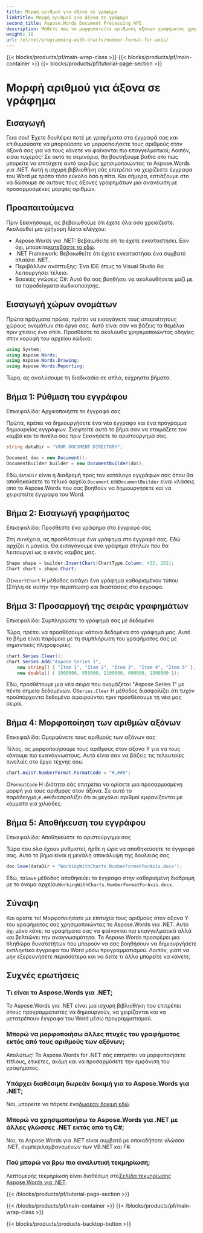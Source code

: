 ```yaml
---
title: Μορφή αριθμού για άξονα σε γράφημα
linktitle: Μορφή αριθμού για άξονα σε γράφημα
second_title: Aspose.Words Document Processing API
description: Μάθετε πώς να μορφοποιείτε αριθμούς αξόνων γραφήματος χρησιμοποιώντας το Aspose.Words για .NET με αυτόν τον οδηγό βήμα προς βήμα. Βελτιώστε την αναγνωσιμότητα και τον επαγγελματισμό του εγγράφου σας χωρίς κόπο.
weight: 10
url: /el/net/programming-with-charts/number-format-for-axis/
---
```


{{< blocks/products/pf/main-wrap-class >}}
{{< blocks/products/pf/main-container >}}
{{< blocks/products/pf/tutorial-page-section >}}

# Μορφή αριθμού για άξονα σε γράφημα

## Εισαγωγή

Γεια σου! Έχετε δουλέψει ποτέ με γραφήματα στα έγγραφά σας και επιθυμούσατε να μπορούσατε να μορφοποιήσετε τους αριθμούς στον άξονά σας για να τους κάνετε να φαίνονται πιο επαγγελματικοί; Λοιπόν, είσαι τυχερός! Σε αυτό το σεμινάριο, θα βουτήξουμε βαθιά στο πώς μπορείτε να επιτύχετε αυτό ακριβώς χρησιμοποιώντας το Aspose.Words για .NET. Αυτή η ισχυρή βιβλιοθήκη σάς επιτρέπει να χειρίζεστε έγγραφα του Word με τρόπο τόσο εύκολο όσο η πίτα. Και σήμερα, εστιάζουμε στο να δώσουμε σε αυτούς τους άξονες γραφημάτων μια ανανέωση με προσαρμοσμένες μορφές αριθμών.

## Προαπαιτούμενα

Πριν ξεκινήσουμε, ας βεβαιωθούμε ότι έχετε όλα όσα χρειάζεστε. Ακολουθεί μια γρήγορη λίστα ελέγχου:

-  Aspose.Words για .NET: Βεβαιωθείτε ότι το έχετε εγκαταστήσει. Εάν όχι, μπορείτε[κατεβάστε το εδώ](https://releases.aspose.com/words/net/).
- .NET Framework: Βεβαιωθείτε ότι έχετε εγκαταστήσει ένα συμβατό πλαίσιο .NET.
- Περιβάλλον ανάπτυξης: Ένα IDE όπως το Visual Studio θα λειτουργήσει τέλεια.
- Βασικές γνώσεις C#: Αυτό θα σας βοηθήσει να ακολουθήσετε μαζί με τα παραδείγματα κωδικοποίησης.

## Εισαγωγή χώρων ονομάτων

Πρώτα πράγματα πρώτα, πρέπει να εισαγάγετε τους απαραίτητους χώρους ονομάτων στο έργο σας. Αυτό είναι σαν να βάζεις τα θεμέλια πριν χτίσεις ένα σπίτι. Προσθέστε τα ακόλουθα χρησιμοποιώντας οδηγίες στην κορυφή του αρχείου κώδικα:

```csharp
using System;
using Aspose.Words;
using Aspose.Words.Drawing;
using Aspose.Words.Reporting;
```

Τώρα, ας αναλύσουμε τη διαδικασία σε απλά, εύχρηστα βήματα.

## Βήμα 1: Ρύθμιση του εγγράφου

Επικεφαλίδα: Αρχικοποιήστε το έγγραφό σας

Πρώτα, πρέπει να δημιουργήσετε ένα νέο έγγραφο και ένα πρόγραμμα δημιουργίας εγγράφων. Σκεφτείτε αυτό το βήμα σαν να ετοιμάζετε τον καμβά και το πινέλο σας πριν ξεκινήσετε το αριστούργημά σας.

```csharp
string dataDir = "YOUR DOCUMENT DIRECTORY";

Document doc = new Document();
DocumentBuilder builder = new DocumentBuilder(doc);
```

 Εδώ,`dataDir` είναι η διαδρομή προς τον κατάλογο εγγράφων σας όπου θα αποθηκεύσετε το τελικό αρχείο.`Document` και`DocumentBuilder` είναι κλάσεις από το Aspose.Words που σας βοηθούν να δημιουργήσετε και να χειριστείτε έγγραφα του Word.

## Βήμα 2: Εισαγωγή γραφήματος

Επικεφαλίδα: Προσθέστε ένα γράφημα στο έγγραφό σας

Στη συνέχεια, ας προσθέσουμε ένα γράφημα στο έγγραφό σας. Εδώ αρχίζει η μαγεία. Θα εισαγάγουμε ένα γράφημα στηλών που θα λειτουργεί ως ο κενός καμβάς μας.

```csharp
Shape shape = builder.InsertChart(ChartType.Column, 432, 252);
Chart chart = shape.Chart;
```

 Ο`InsertChart` Η μέθοδος εισάγει ένα γράφημα καθορισμένου τύπου (Στήλη σε αυτήν την περίπτωση) και διαστάσεις στο έγγραφο.

## Βήμα 3: Προσαρμογή της σειράς γραφημάτων

Επικεφαλίδα: Συμπληρώστε το γράφημά σας με δεδομένα

Τώρα, πρέπει να προσθέσουμε κάποια δεδομένα στο γράφημά μας. Αυτό το βήμα είναι παρόμοιο με τη συμπλήρωση του γραφήματος σας με σημαντικές πληροφορίες.

```csharp
chart.Series.Clear();
chart.Series.Add("Aspose Series 1",
    new string[] { "Item 1", "Item 2", "Item 3", "Item 4", "Item 5" },
    new double[] { 1900000, 850000, 2100000, 600000, 1500000 });
```

 Εδώ, προσθέτουμε μια νέα σειρά που ονομάζεται "Aspose Series 1" με πέντε σημεία δεδομένων. Ο`Series.Clear` Η μέθοδος διασφαλίζει ότι τυχόν προϋπάρχοντα δεδομένα αφαιρούνται πριν προσθέσουμε τη νέα μας σειρά.

## Βήμα 4: Μορφοποίηση των αριθμών αξόνων

Επικεφαλίδα: Ομορφύνετε τους αριθμούς των αξόνων σας

Τέλος, ας μορφοποιήσουμε τους αριθμούς στον άξονα Υ για να τους κάνουμε πιο ευανάγνωστους. Αυτό είναι σαν να βάζεις τις τελευταίες πινελιές στο έργο τέχνης σου.

```csharp
chart.AxisY.NumberFormat.FormatCode = "#,##0";
```

 Ο`FormatCode` Η ιδιότητα σάς επιτρέπει να ορίσετε μια προσαρμοσμένη μορφή για τους αριθμούς στον άξονα. Σε αυτό το παράδειγμα,`#,##0`διασφαλίζει ότι οι μεγάλοι αριθμοί εμφανίζονται με κόμματα για χιλιάδες.

## Βήμα 5: Αποθήκευση του εγγράφου

Επικεφαλίδα: Αποθηκεύστε το αριστούργημα σας

Τώρα που όλα έχουν ρυθμιστεί, ήρθε η ώρα να αποθηκεύσετε το έγγραφό σας. Αυτό το βήμα είναι η μεγάλη αποκάλυψη της δουλειάς σας.

```csharp
doc.Save(dataDir + "WorkingWithCharts.NumberFormatForAxis.docx");
```

 Εδώ, το`Save` μέθοδος αποθηκεύει το έγγραφο στην καθορισμένη διαδρομή με το όνομα αρχείου`WorkingWithCharts.NumberFormatForAxis.docx`.

## Σύναψη

Και ορίστε το! Μορφοποιήσατε με επιτυχία τους αριθμούς στον άξονα Y του γραφήματος σας χρησιμοποιώντας το Aspose.Words για .NET. Αυτό όχι μόνο κάνει τα γραφήματα σας να φαίνονται πιο επαγγελματικά αλλά και βελτιώνει την αναγνωσιμότητα. Το Aspose.Words προσφέρει μια πληθώρα δυνατοτήτων που μπορούν να σας βοηθήσουν να δημιουργήσετε εκπληκτικά έγγραφα του Word μέσω προγραμματισμού. Λοιπόν, γιατί να μην εξερευνήσετε περισσότερα και να δείτε τι άλλο μπορείτε να κάνετε;

## Συχνές ερωτήσεις

### Τι είναι το Aspose.Words για .NET;
Το Aspose.Words για .NET είναι μια ισχυρή βιβλιοθήκη που επιτρέπει στους προγραμματιστές να δημιουργούν, να χειρίζονται και να μετατρέπουν έγγραφα του Word μέσω προγραμματισμού.

### Μπορώ να μορφοποιήσω άλλες πτυχές του γραφήματος εκτός από τους αριθμούς των αξόνων;
Απολύτως! Το Aspose.Words for .NET σάς επιτρέπει να μορφοποιήσετε τίτλους, ετικέτες, ακόμη και να προσαρμόσετε την εμφάνιση του γραφήματος.

### Υπάρχει διαθέσιμη δωρεάν δοκιμή για το Aspose.Words για .NET;
 Ναι, μπορείτε να πάρετε ένα[δωρεάν δοκιμή εδώ](https://releases.aspose.com/).

### Μπορώ να χρησιμοποιήσω το Aspose.Words για .NET με άλλες γλώσσες .NET εκτός από τη C#;
Ναι, το Aspose.Words για .NET είναι συμβατό με οποιαδήποτε γλώσσα .NET, συμπεριλαμβανομένων των VB.NET και F#.

### Πού μπορώ να βρω πιο αναλυτική τεκμηρίωση;
 Λεπτομερής τεκμηρίωση είναι διαθέσιμη στο[Σελίδα τεκμηρίωσης Aspose.Words για .NET](https://reference.aspose.com/words/net/).

{{< /blocks/products/pf/tutorial-page-section >}}

{{< /blocks/products/pf/main-container >}}
{{< /blocks/products/pf/main-wrap-class >}}

{{< blocks/products/products-backtop-button >}}
